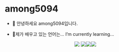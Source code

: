 # among5094

- 👋 안녕하세요 among5094입니다.
 
- 🌱제가 배우고 있는 언어는...
 I’m currently learning...
 
<div align="center">
<img src="https://img.shields.io/badge/C-A8B9CC?style=flat-square&logo=C&logoColor=white">
<img src="https://img.shields.io/badge/HTML5-E34F26?style=flat-square&logo=HTML5&logoColor=white"><img src="https://img.shields.io/badge/CSS3-1572B6?style=flat-square&logo=CSS3&logoColor=white"><img src="https://img.shields.io/badge/JavaScript-F7DF1E?style=flat-square&logo=JavaScript&logoColor=white">
</div>


<!---
among5094/among5094 is a ✨ special ✨ repository because its `README.md` (this file) appears on your GitHub profile.
You can click the Preview link to take a look at your changes.
--->
